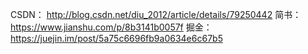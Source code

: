 CSDN：
http://blog.csdn.net/diu_2012/article/details/79250442
简书：
https://www.jianshu.com/p/8b3141b0057f
掘金：
https://juejin.im/post/5a75c6696fb9a0634e6c67b5